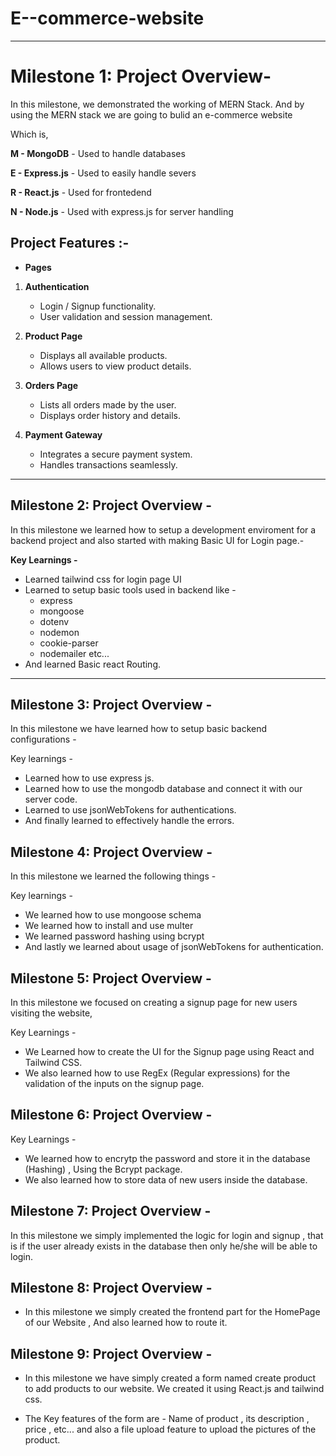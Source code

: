 # E--commerce-website

---

# Milestone 1: Project Overview-

In this milestone, we demonstrated the working of MERN Stack. And by using the MERN stack we are going to bulid an e-commerce website

Which is,

**M - MongoDB** - Used to handle databases

**E - Express.js** - Used to easily handle severs

**R - React.js** - Used for frontedend

**N - Node.js** - Used with express.js for server handling

## Project Features :-

- **Pages**

1. **Authentication**

   - Login / Signup functionality.
   - User validation and session management.

2. **Product Page**

   - Displays all available products.
   - Allows users to view product details.

3. **Orders Page**

   - Lists all orders made by the user.
   - Displays order history and details.

4. **Payment Gateway**
   - Integrates a secure payment system.
   - Handles transactions seamlessly.

---

## Milestone 2: Project Overview -

In this milestone we learned how to setup a development enviroment for a backend project and also started with making Basic UI for Login page.-

**Key Learnings -**

- Learned tailwind css for login page UI
- Learned to setup basic tools used in backend like -
  - express
  - mongoose
  - dotenv
  - nodemon
  - cookie-parser
  - nodemailer etc...
- And learned Basic react Routing.

---

## Milestone 3: Project Overview -

In this milestone we have learned how to setup basic backend configurations -

Key learnings -

- Learned how to use express js.
- Learned how to use the mongodb database and connect it with our server code.
- Learned to use jsonWebTokens for authentications.
- And finally learned to effectively handle the errors.

## Milestone 4: Project Overview -

In this milestone we learned the following things -

Key learnings -

- We learned how to use mongoose schema
- We learned how to install and use multer
- We learned password hashing using bcrypt
- And lastly we learned about usage of jsonWebTokens for authentication.

## Milestone 5: Project Overview -

In this milestone we focused on creating a signup page for new users visiting the website,

Key Learnings -

- We Learned how to create the UI for the Signup page using React and Tailwind CSS.
- We also learned how to use RegEx (Regular expressions) for the validation of the inputs on the signup page.

## Milestone 6: Project Overview -

Key Learnings -

- We learned how to encrytp the password and store it in the database (Hashing) , Using the Bcrypt package.
- We also learned how to store data of new users inside the database.

## Milestone 7: Project Overview -

In this milestone we simply implemented the logic for login and signup , that is if the user already exists in the database then only he/she will be able to login.

## Milestone 8: Project Overview -

- In this milestone we simply created the frontend part for the HomePage of our Website , And also learned how to route it.

## Milestone 9: Project Overview -

- In this milestone we have simply created a form named create product to add products to our website. We created it using React.js and tailwind css.

- The Key features of the form are - Name of product , its description , price , etc... and also a file upload feature to upload the pictures of the product.



